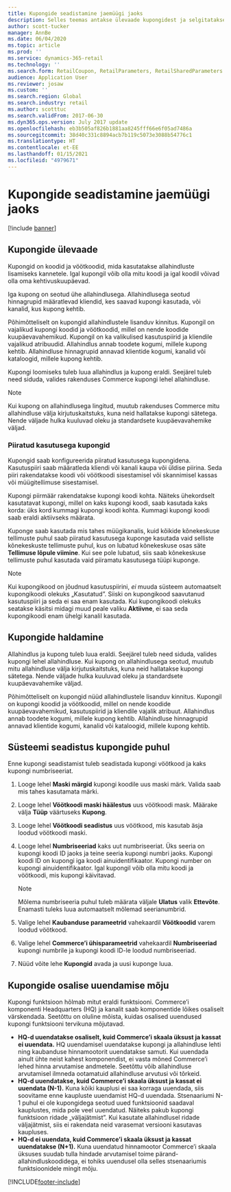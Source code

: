 ```yaml
---
title: Kupongide seadistamine jaemüügi jaoks
description: Selles teemas antakse ülevaade kupongidest ja selgitatakse, kuidas neid seadistada.
author: scott-tucker
manager: AnnBe
ms.date: 06/04/2020
ms.topic: article
ms.prod: ''
ms.service: dynamics-365-retail
ms.technology: ''
ms.search.form: RetailCoupon, RetailParameters, RetailSharedParameters
audience: Application User
ms.reviewer: josaw
ms.custom: ''
ms.search.region: Global
ms.search.industry: retail
ms.author: scotttuc
ms.search.validFrom: 2017-06-30
ms.dyn365.ops.version: July 2017 update
ms.openlocfilehash: eb3b505af826b1881aa8245fff66e6f05ad7486a
ms.sourcegitcommit: 38d40c331c8894acb7b119c5073e3088b54776c1
ms.translationtype: HT
ms.contentlocale: et-EE
ms.lasthandoff: 01/15/2021
ms.locfileid: "4979671"
---
```

# <a name="set-up-coupons-for-retail-sales"></a>Kupongide seadistamine jaemüügi jaoks

[!include [banner](includes/banner.md)]

## <a name="overview-of-coupons"></a>Kupongide ülevaade

Kupongid on koodid ja vöötkoodid, mida kasutatakse allahindluste lisamiseks kannetele. Igal kupongil võib olla mitu koodi ja igal koodil võivad olla oma kehtivuskuupäevad.

Iga kupong on seotud ühe allahindlusega. Allahindlusega seotud hinnagrupid määratlevad kliendid, kes saavad kupongi kasutada, või kanalid, kus kupong kehtib.

Põhimõtteliselt on kupongid allahindlustele lisanduv kinnitus. Kupongil on vajalikud kupongi koodid ja vöötkoodid, millel on nende koodide kuupäevavahemikud. Kupongil on ka valikulised kasutuspiirid ja kliendile vajalikud atribuudid. Allahindlus annab toodete kogumi, millele kupong kehtib. Allahindluse hinnagrupid annavad klientide kogumi, kanalid või kataloogid, millele kupong kehtib.

Kupongi loomiseks tuleb luua allahindlus ja kupong eraldi. Seejärel tuleb need siduda, valides rakenduses Commerce kupongi lehel allahindluse.

> [!NOTE]
> Kui kupong on allahindlusega lingitud, muutub rakenduses Commerce mitu allahindluse välja kirjutuskaitstuks, kuna neid hallatakse kupongi sätetega. Nende väljade hulka kuuluvad oleku ja standardsete kuupäevavahemike väljad.

### <a name="limited-use-coupons"></a>Piiratud kasutusega kupongid

Kupongid saab konfigureerida piiratud kasutusega kupongidena. Kasutuspiiri saab määratleda kliendi või kanali kaupa või üldise piirina. Seda piiri rakendatakse koodi või vöötkoodi sisestamisel või skannimisel kassas või müügitellimuse sisestamisel.

Kupongi piirmäär rakendatakse kupongi koodi kohta. Näiteks ühekordselt kasutatavat kupongi, millel on kaks kupongi koodi, saab kasutada kaks korda: üks kord kummagi kupongi koodi kohta. Kummagi kupongi koodi saab eraldi aktiivseks määrata.

Kuponge saab kasutada mis tahes müügikanalis, kuid kõikide kõnekeskuse tellimuste puhul saab piiratud kasutusega kuponge kasutada vaid selliste kõnekeskuste tellimuste puhul, kus on lubatud kõnekeskuse osas säte **Tellimuse lõpule viimine**. Kui see pole lubatud, siis saab kõnekeskuse tellimuste puhul kasutada vaid piiramatu kasutusega tüüpi kuponge.

> [!NOTE]
> Kui kupongikood on jõudnud kasutuspiirini, *ei* muuda süsteem automaatselt kupongikoodi olekuks „Kasutatud”. Siiski on kupongikood saavutanud kasutuspiiri ja seda ei saa enam kasutada. Kui kupongikoodi olekuks seatakse käsitsi midagi muud peale valiku **Aktiivne**, ei saa seda kupongikoodi enam ühelgi kanalil kasutada.  

## <a name="managing-coupons"></a>Kupongide haldamine

Allahindlus ja kupong tuleb luua eraldi. Seejärel tuleb need siduda, valides kupongi lehel allahindluse. Kui kupong on allahindlusega seotud, muutub mitu allahindluse välja kirjutuskaitstuks, kuna neid hallatakse kupongi sätetega. Nende väljade hulka kuuluvad oleku ja standardsete kuupäevavahemike väljad.

Põhimõtteliselt on kupongid nüüd allahindlustele lisanduv kinnitus. Kupongil on kupongi koodid ja vöötkoodid, millel on nende koodide kuupäevavahemikud, kasutuspiirid ja kliendile vajalik atribuut. Allahindlus annab toodete kogumi, millele kupong kehtib. Allahindluse hinnagrupid annavad klientide kogumi, kanalid või kataloogid, millele kupong kehtib.

## <a name="system-setup-for-coupons"></a>Süsteemi seadistus kupongide puhul

Enne kupongi seadistamist tuleb seadistada kupongi vöötkood ja kaks kupongi numbriseeriat.

1. Looge lehel **Maski märgid** kupongi koodile uus maski märk. Valida saab mis tahes kasutamata märki.
2. Looge lehel **Vöötkoodi maski häälestus** uus vöötkoodi mask. Määrake välja **Tüüp** väärtuseks **Kupong**.
3. Looge lehel **Vöötkoodi seadistus** uus vöötkood, mis kasutab äsja loodud vöötkoodi maski.
4. Looge lehel **Numbriseeriad** kaks uut numbriseeriat. Üks seeria on kupongi koodi ID jaoks ja teine seeria kupongi numbri jaoks. Kupongi koodi ID on kupongi iga koodi ainuidentifikaator. Kupongi number on kupongi ainuidentifikaator. Igal kupongil võib olla mitu koodi ja vöötkoodi, mis kupongi käivitavad.

    > [!NOTE]
    > Mõlema numbriseeria puhul tuleb määrata väljale **Ulatus** valik **Ettevõte**. Enamasti tuleks luua automaatselt mõlemad seerianumbrid.

5. Valige lehel **Kaubanduse parameetrid** vahekaardil **Vöötkoodid** varem loodud vöötkood.
6. Valige lehel **Commerce’i ühisparameetrid** vahekaardil **Numbriseeriad** kupongi numbrile ja kupongi koodi ID-le loodud numbriseeriad.
7. Nüüd võite lehe **Kupongid** avada ja uusi kuponge luua.

## <a name="the-effect-of-partial-updates-on-coupons"></a>Kupongide osalise uuendamise mõju

Kupongi funktsioon hõlmab mitut eraldi funktsiooni. Commerce’i komponenti Headquarters (HQ) ja kanalit saab komponentide lõikes osaliselt värskendada. Seetõttu on oluline mõista, kuidas osalised uuendused kupongi funktsiooni tervikuna mõjutavad.

- **HQ-d uuendatakse osaliselt, kuid Commerce’i skaala üksust ja kassat ei uuendata.** HQ uuendamisel uuendatakse kupongi ja allahindluse lehti ning kaubanduse hinnamootorit uuendatakse samuti. Kui uuendada ainult ühte neist kahest komponendist, ei vasta mõned Commerce’i lehed hinna arvutamise andmetele. Seetõttu võib allahindluse arvutamisel ilmneda ootamatuid allahindluse arvutusi või tõrkeid.
- **HQ-d uuendatakse, kuid Commerce’i skaala üksust ja kassat ei uuendata (N-1).** Kuna kõiki kauplusi ei saa korraga uuendada, siis soovitame enne kaupluste uuendamist HQ-d uuendada. Stsenaariumi N-1 puhul ei ole kupongidega seotud uued funktsioonid saadaval kauplustes, mida pole veel uuendatud. Näiteks pakub kupongi funktsioon ridade „väljajätmist”. Kui kasutate allahindlusel ridade väljajätmist, siis ei rakendata neid varasemat versiooni kasutavas kaupluses.
- **HQ-d ei uuendata, kuid Commerce’i skaala üksust ja kassat uuendatakse (N+1).** Kuna uuendatud hinnamootor Commerce’i skaala üksuses suudab tulla hindade arvutamisel toime pärand-allahindluskoodidega, ei tohiks uuendusel olla selles stsenaariumis funktsioonidele mingit mõju.


[!INCLUDE[footer-include](../includes/footer-banner.md)]